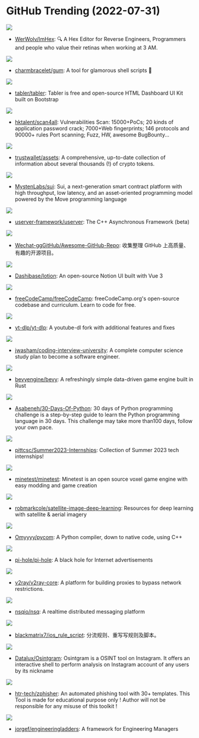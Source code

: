 # GitHub Trending (2022-07-31)

![](https://img.shields.io/badge/C%2B%2B-New%20672-green?style=flat-square&logo=appveyor)
- [WerWolv/ImHex](https://github.com/WerWolv/ImHex): 🔍 A Hex Editor for Reverse Engineers, Programmers and people who value their retinas when working at 3 AM.

![](https://img.shields.io/badge/Go-New%201-green?style=flat-square&logo=appveyor)
- [charmbracelet/gum](https://github.com/charmbracelet/gum): A tool for glamorous shell scripts 🎀

![](https://img.shields.io/badge/HTML-New%201-green?style=flat-square&logo=appveyor)
- [tabler/tabler](https://github.com/tabler/tabler): Tabler is free and open-source HTML Dashboard UI Kit built on Bootstrap

![](https://img.shields.io/badge/Go-New%20171-green?style=flat-square&logo=appveyor)
- [hktalent/scan4all](https://github.com/hktalent/scan4all): Vulnerabilities Scan: 15000+PoCs; 20 kinds of application password crack; 7000+Web fingerprints; 146 protocols and 90000+ rules Port scanning; Fuzz, HW, awesome BugBounty...

![](https://img.shields.io/badge/Go-New%202-green?style=flat-square&logo=appveyor)
- [trustwallet/assets](https://github.com/trustwallet/assets): A comprehensive, up-to-date collection of information about several thousands (!) of crypto tokens.

![](https://img.shields.io/badge/Rust-New%2048-green?style=flat-square&logo=appveyor)
- [MystenLabs/sui](https://github.com/MystenLabs/sui): Sui, a next-generation smart contract platform with high throughput, low latency, and an asset-oriented programming model powered by the Move programming language

![](https://img.shields.io/badge/C%2B%2B-New%20180-green?style=flat-square&logo=appveyor)
- [userver-framework/userver](https://github.com/userver-framework/userver): The C++ Asynchronous Framework (beta)

![](https://img.shields.io/badge/none-New%20210-green?style=flat-square&logo=appveyor)
- [Wechat-ggGitHub/Awesome-GitHub-Repo](https://github.com/Wechat-ggGitHub/Awesome-GitHub-Repo): 收集整理 GitHub 上高质量、有趣的开源项目。

![](https://img.shields.io/badge/Vue-New%20311-green?style=flat-square&logo=appveyor)
- [Dashibase/lotion](https://github.com/Dashibase/lotion): An open-source Notion UI built with Vue 3

![](https://img.shields.io/badge/TypeScript-New%20104-green?style=flat-square&logo=appveyor)
- [freeCodeCamp/freeCodeCamp](https://github.com/freeCodeCamp/freeCodeCamp): freeCodeCamp.org's open-source codebase and curriculum. Learn to code for free.

![](https://img.shields.io/badge/Python-New%2053-green?style=flat-square&logo=appveyor)
- [yt-dlp/yt-dlp](https://github.com/yt-dlp/yt-dlp): A youtube-dl fork with additional features and fixes

![](https://img.shields.io/badge/none-New%20111-green?style=flat-square&logo=appveyor)
- [jwasham/coding-interview-university](https://github.com/jwasham/coding-interview-university): A complete computer science study plan to become a software engineer.

![](https://img.shields.io/badge/Rust-New%2049-green?style=flat-square&logo=appveyor)
- [bevyengine/bevy](https://github.com/bevyengine/bevy): A refreshingly simple data-driven game engine built in Rust

![](https://img.shields.io/badge/Python-New%20295-green?style=flat-square&logo=appveyor)
- [Asabeneh/30-Days-Of-Python](https://github.com/Asabeneh/30-Days-Of-Python): 30 days of Python programming challenge is a step-by-step guide to learn the Python programming language in 30 days. This challenge may take more than100 days, follow your own pace.

![](https://img.shields.io/badge/Python-New%2029-green?style=flat-square&logo=appveyor)
- [pittcsc/Summer2023-Internships](https://github.com/pittcsc/Summer2023-Internships): Collection of Summer 2023 tech internships!

![](https://img.shields.io/badge/C%2B%2B-New%2045-green?style=flat-square&logo=appveyor)
- [minetest/minetest](https://github.com/minetest/minetest): Minetest is an open source voxel game engine with easy modding and game creation

![](https://img.shields.io/badge/none-New%2053-green?style=flat-square&logo=appveyor)
- [robmarkcole/satellite-image-deep-learning](https://github.com/robmarkcole/satellite-image-deep-learning): Resources for deep learning with satellite & aerial imagery

![](https://img.shields.io/badge/C%2B%2B-New%20219-green?style=flat-square&logo=appveyor)
- [Omyyyy/pycom](https://github.com/Omyyyy/pycom): A Python compiler, down to native code, using C++

![](https://img.shields.io/badge/Shell-New%2031-green?style=flat-square&logo=appveyor)
- [pi-hole/pi-hole](https://github.com/pi-hole/pi-hole): A black hole for Internet advertisements

![](https://img.shields.io/badge/Go-New%206-green?style=flat-square&logo=appveyor)
- [v2ray/v2ray-core](https://github.com/v2ray/v2ray-core): A platform for building proxies to bypass network restrictions.

![](https://img.shields.io/badge/Go-New%207-green?style=flat-square&logo=appveyor)
- [nsqio/nsq](https://github.com/nsqio/nsq): A realtime distributed messaging platform

![](https://img.shields.io/badge/JavaScript-New%2013-green?style=flat-square&logo=appveyor)
- [blackmatrix7/ios_rule_script](https://github.com/blackmatrix7/ios_rule_script): 分流规则、重写写规则及脚本。

![](https://img.shields.io/badge/Python-New%2019-green?style=flat-square&logo=appveyor)
- [Datalux/Osintgram](https://github.com/Datalux/Osintgram): Osintgram is a OSINT tool on Instagram. It offers an interactive shell to perform analysis on Instagram account of any users by its nickname

![](https://img.shields.io/badge/Hack-New%2014-green?style=flat-square&logo=appveyor)
- [htr-tech/zphisher](https://github.com/htr-tech/zphisher): An automated phishing tool with 30+ templates. This Tool is made for educational purpose only ! Author will not be responsible for any misuse of this toolkit !

![](https://img.shields.io/badge/none-New%20504-green?style=flat-square&logo=appveyor)
- [jorgef/engineeringladders](https://github.com/jorgef/engineeringladders): A framework for Engineering Managers

